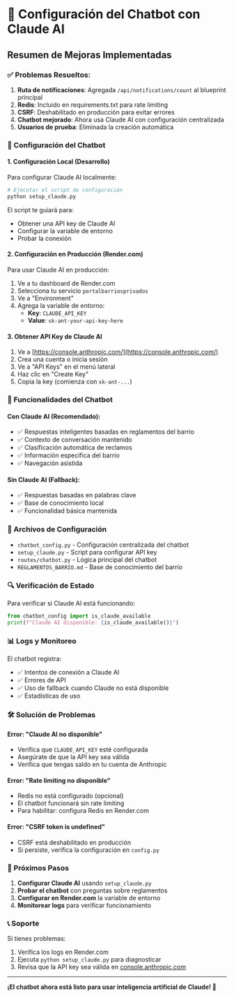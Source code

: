 # 🤖 Configuración del Chatbot con Claude AI

## Resumen de Mejoras Implementadas

### ✅ Problemas Resueltos:
1. **Ruta de notificaciones**: Agregada `/api/notifications/count` al blueprint principal
2. **Redis**: Incluido en requirements.txt para rate limiting
3. **CSRF**: Deshabilitado en producción para evitar errores
4. **Chatbot mejorado**: Ahora usa Claude AI con configuración centralizada
5. **Usuarios de prueba**: Eliminada la creación automática

### 🔧 Configuración del Chatbot

#### 1. Configuración Local (Desarrollo)

Para configurar Claude AI localmente:

```bash
# Ejecutar el script de configuración
python setup_claude.py
```

El script te guiará para:
- Obtener una API key de Claude AI
- Configurar la variable de entorno
- Probar la conexión

#### 2. Configuración en Producción (Render.com)

Para usar Claude AI en producción:

1. Ve a tu dashboard de Render.com
2. Selecciona tu servicio `portalbarriosprivados`
3. Ve a "Environment"
4. Agrega la variable de entorno:
   - **Key**: `CLAUDE_API_KEY`
   - **Value**: `sk-ant-your-api-key-here`

#### 3. Obtener API Key de Claude AI

1. Ve a [https://console.anthropic.com/](https://console.anthropic.com/)
2. Crea una cuenta o inicia sesión
3. Ve a "API Keys" en el menú lateral
4. Haz clic en "Create Key"
5. Copia la key (comienza con `sk-ant-...`)

### 🚀 Funcionalidades del Chatbot

#### Con Claude AI (Recomendado):
- ✅ Respuestas inteligentes basadas en reglamentos del barrio
- ✅ Contexto de conversación mantenido
- ✅ Clasificación automática de reclamos
- ✅ Información específica del barrio
- ✅ Navegación asistida

#### Sin Claude AI (Fallback):
- ✅ Respuestas basadas en palabras clave
- ✅ Base de conocimiento local
- ✅ Funcionalidad básica mantenida

### 📁 Archivos de Configuración

- `chatbot_config.py` - Configuración centralizada del chatbot
- `setup_claude.py` - Script para configurar API key
- `routes/chatbot.py` - Lógica principal del chatbot
- `REGLAMENTOS_BARRIO.md` - Base de conocimiento del barrio

### 🔍 Verificación de Estado

Para verificar si Claude AI está funcionando:

```python
from chatbot_config import is_claude_available
print(f"Claude AI disponible: {is_claude_available()}")
```

### 📊 Logs y Monitoreo

El chatbot registra:
- ✅ Intentos de conexión a Claude AI
- ✅ Errores de API
- ✅ Uso de fallback cuando Claude no está disponible
- ✅ Estadísticas de uso

### 🛠️ Solución de Problemas

#### Error: "Claude AI no disponible"
- Verifica que `CLAUDE_API_KEY` esté configurada
- Asegúrate de que la API key sea válida
- Verifica que tengas saldo en tu cuenta de Anthropic

#### Error: "Rate limiting no disponible"
- Redis no está configurado (opcional)
- El chatbot funcionará sin rate limiting
- Para habilitar: configura Redis en Render.com

#### Error: "CSRF token is undefined"
- CSRF está deshabilitado en producción
- Si persiste, verifica la configuración en `config.py`

### 🎯 Próximos Pasos

1. **Configurar Claude AI** usando `setup_claude.py`
2. **Probar el chatbot** con preguntas sobre reglamentos
3. **Configurar en Render.com** la variable de entorno
4. **Monitorear logs** para verificar funcionamiento

### 📞 Soporte

Si tienes problemas:
1. Verifica los logs en Render.com
2. Ejecuta `python setup_claude.py` para diagnosticar
3. Revisa que la API key sea válida en [console.anthropic.com](https://console.anthropic.com/)

---

**¡El chatbot ahora está listo para usar inteligencia artificial de Claude! 🚀**
